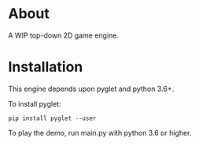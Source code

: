 
# About
A WIP top-down 2D game engine.

# Installation
This engine depends upon pyglet and python 3.6+.

To install pyglet:
```
pip install pyglet --user
```

To play the demo, run main.py with python 3.6 or higher.

